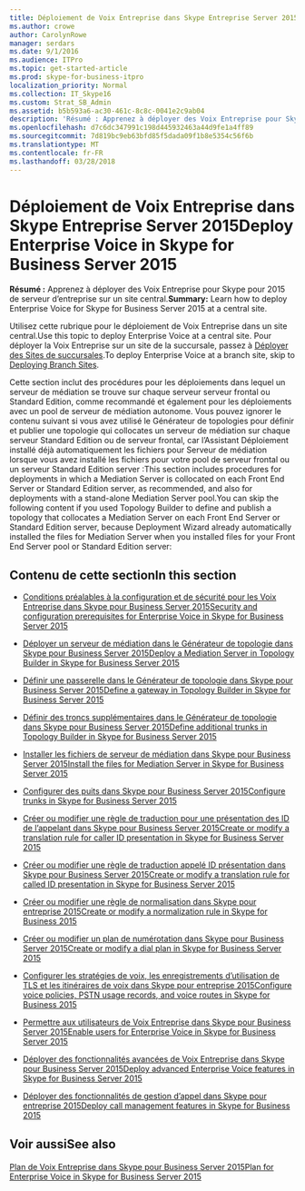 ```yaml
---
title: Déploiement de Voix Entreprise dans Skype Entreprise Server 2015
ms.author: crowe
author: CarolynRowe
manager: serdars
ms.date: 9/1/2016
ms.audience: ITPro
ms.topic: get-started-article
ms.prod: skype-for-business-itpro
localization_priority: Normal
ms.collection: IT_Skype16
ms.custom: Strat_SB_Admin
ms.assetid: b5b593a6-ac30-461c-8c8c-0041e2c9ab04
description: 'Résumé : Apprenez à déployer des Voix Entreprise pour Skype pour 2015 de serveur d’entreprise sur un site central.'
ms.openlocfilehash: d7c6dc347991c198d445932463a44d9fe1a4ff89
ms.sourcegitcommit: 7d819bc9eb63bfd85f5dada09f1b8e5354c56f6b
ms.translationtype: MT
ms.contentlocale: fr-FR
ms.lasthandoff: 03/28/2018
---
```

# <a name="deploy-enterprise-voice-in-skype-for-business-server-2015"></a><span data-ttu-id="7025c-103">Déploiement de Voix Entreprise dans Skype Entreprise Server 2015</span><span class="sxs-lookup"><span data-stu-id="7025c-103">Deploy Enterprise Voice in Skype for Business Server 2015</span></span>
 
<span data-ttu-id="7025c-104">**Résumé :** Apprenez à déployer des Voix Entreprise pour Skype pour 2015 de serveur d’entreprise sur un site central.</span><span class="sxs-lookup"><span data-stu-id="7025c-104">**Summary:** Learn how to deploy Enterprise Voice for Skype for Business Server 2015 at a central site.</span></span>
  
<span data-ttu-id="7025c-105">Utilisez cette rubrique pour le déploiement de Voix Entreprise dans un site central.</span><span class="sxs-lookup"><span data-stu-id="7025c-105">Use this topic to deploy Enterprise Voice at a central site.</span></span> <span data-ttu-id="7025c-106">Pour déployer la Voix Entreprise sur un site de la succursale, passez à [Déployer des Sites de succursales](http://technet.microsoft.com/library/1475dee0-66ae-4ee5-b6f1-7409b4bbff45.aspx).</span><span class="sxs-lookup"><span data-stu-id="7025c-106">To deploy Enterprise Voice at a branch site, skip to [Deploying Branch Sites](http://technet.microsoft.com/library/1475dee0-66ae-4ee5-b6f1-7409b4bbff45.aspx).</span></span>
  
<span data-ttu-id="7025c-107">Cette section inclut des procédures pour les déploiements dans lequel un serveur de médiation se trouve sur chaque serveur serveur frontal ou Standard Edition, comme recommandé et également pour les déploiements avec un pool de serveur de médiation autonome. Vous pouvez ignorer le contenu suivant si vous avez utilisé le Générateur de topologies pour définir et publier une topologie qui collocates un serveur de médiation sur chaque serveur Standard Edition ou de serveur frontal, car l’Assistant Déploiement installé déjà automatiquement les fichiers pour Serveur de médiation lorsque vous avez installé les fichiers pour votre pool de serveur frontal ou un serveur Standard Edition server :</span><span class="sxs-lookup"><span data-stu-id="7025c-107">This section includes procedures for deployments in which a Mediation Server is collocated on each Front End Server or Standard Edition server, as recommended, and also for deployments with a stand-alone Mediation Server pool.You can skip the following content if you used Topology Builder to define and publish a topology that collocates a Mediation Server on each Front End Server or Standard Edition server, because Deployment Wizard already automatically installed the files for Mediation Server when you installed files for your Front End Server pool or Standard Edition server:</span></span>
## <a name="in-this-section"></a><span data-ttu-id="7025c-108">Contenu de cette section</span><span class="sxs-lookup"><span data-stu-id="7025c-108">In this section</span></span>

- [<span data-ttu-id="7025c-109">Conditions préalables à la configuration et de sécurité pour les Voix Entreprise dans Skype pour Business Server 2015</span><span class="sxs-lookup"><span data-stu-id="7025c-109">Security and configuration prerequisites for Enterprise Voice in Skype for Business Server 2015</span></span>](enterprise-voice-security.md)
    
- [<span data-ttu-id="7025c-110">Déployer un serveur de médiation dans le Générateur de topologie dans Skype pour Business Server 2015</span><span class="sxs-lookup"><span data-stu-id="7025c-110">Deploy a Mediation Server in Topology Builder in Skype for Business Server 2015</span></span>](deploy-a-mediation-server.md)
    
- [<span data-ttu-id="7025c-111">Définir une passerelle dans le Générateur de topologie dans Skype pour Business Server 2015</span><span class="sxs-lookup"><span data-stu-id="7025c-111">Define a gateway in Topology Builder in Skype for Business Server 2015</span></span>](define-a-gateway.md)
    
- [<span data-ttu-id="7025c-112">Définir des troncs supplémentaires dans le Générateur de topologie dans Skype pour Business Server 2015</span><span class="sxs-lookup"><span data-stu-id="7025c-112">Define additional trunks in Topology Builder in Skype for Business Server 2015</span></span>](define-additional-trunks.md)
    
- [<span data-ttu-id="7025c-113">Installer les fichiers de serveur de médiation dans Skype pour Business Server 2015</span><span class="sxs-lookup"><span data-stu-id="7025c-113">Install the files for Mediation Server in Skype for Business Server 2015</span></span>](install-mediation-server.md)
    
- [<span data-ttu-id="7025c-114">Configurer des puits dans Skype pour Business Server 2015</span><span class="sxs-lookup"><span data-stu-id="7025c-114">Configure trunks in Skype for Business Server 2015</span></span>](configure-trunks.md)
    
- [<span data-ttu-id="7025c-115">Créer ou modifier une règle de traduction pour une présentation des ID de l’appelant dans Skype pour Business Server 2015</span><span class="sxs-lookup"><span data-stu-id="7025c-115">Create or modify a translation rule for caller ID presentation in Skype for Business Server 2015</span></span>](caller-id-presentation-rules.md)
    
- [<span data-ttu-id="7025c-116">Créer ou modifier une règle de traduction appelé ID présentation dans Skype pour Business Server 2015</span><span class="sxs-lookup"><span data-stu-id="7025c-116">Create or modify a translation rule for called ID presentation in Skype for Business Server 2015</span></span>](called-id-presentation-rules.md)
    
- [<span data-ttu-id="7025c-117">Créer ou modifier une règle de normalisation dans Skype pour entreprise 2015</span><span class="sxs-lookup"><span data-stu-id="7025c-117">Create or modify a normalization rule in Skype for Business 2015</span></span>](normalization-rules.md)
    
- [<span data-ttu-id="7025c-118">Créer ou modifier un plan de numérotation dans Skype pour Business Server 2015</span><span class="sxs-lookup"><span data-stu-id="7025c-118">Create or modify a dial plan in Skype for Business Server 2015</span></span>](dial-plans.md)
    
- [<span data-ttu-id="7025c-119">Configurer les stratégies de voix, les enregistrements d’utilisation de TLS et les itinéraires de voix dans Skype pour entreprise 2015</span><span class="sxs-lookup"><span data-stu-id="7025c-119">Configure voice policies, PSTN usage records, and voice routes in Skype for Business 2015</span></span>](voice-and-pstn.md)
    
- [<span data-ttu-id="7025c-120">Permettre aux utilisateurs de Voix Entreprise dans Skype pour Business Server 2015</span><span class="sxs-lookup"><span data-stu-id="7025c-120">Enable users for Enterprise Voice in Skype for Business Server 2015</span></span>](enable-users-for-enterprise-voice.md)
    
- [<span data-ttu-id="7025c-121">Déployer des fonctionnalités avancées de Voix Entreprise dans Skype pour Business Server 2015</span><span class="sxs-lookup"><span data-stu-id="7025c-121">Deploy advanced Enterprise Voice features in Skype for Business Server 2015</span></span>](deploy-advanced-enterprise-voice-features.md)
    
- [<span data-ttu-id="7025c-122">Déployer des fonctionnalités de gestion d’appel dans Skype pour entreprise 2015</span><span class="sxs-lookup"><span data-stu-id="7025c-122">Deploy call management features in Skype for Business 2015</span></span>](deploy-call-management-features.md)
    
## <a name="see-also"></a><span data-ttu-id="7025c-123">Voir aussi</span><span class="sxs-lookup"><span data-stu-id="7025c-123">See also</span></span>

#### 

[<span data-ttu-id="7025c-124">Plan de Voix Entreprise dans Skype pour Business Server 2015</span><span class="sxs-lookup"><span data-stu-id="7025c-124">Plan for Enterprise Voice in Skype for Business Server 2015</span></span>](../../plan-your-deployment/enterprise-voice-solution/enterprise-voice.md)

